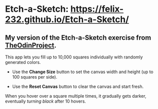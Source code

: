 # Etch-a-Sketch: https://felix-232.github.io/Etch-a-Sketch/
## My version of the Etch-a-Sketch exercise from [TheOdinProject](https://www.theodinproject.com).

This app lets you fill up to 10,000 squares individually with randomly generated colors.

- Use the **Change Size** button to set the canvas width and height (up to 100 squares per side).

- Use the **Reset Canvas** button to clear the canvas and start fresh.

When you hover over a square multiple times, it gradually gets darker, eventually *turning black* after 10 hovers.